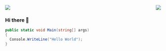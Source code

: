 <img align="right" src="https://github-readme-stats.vercel.app/api?username=Sm4Z0n3&show_icons=true&icon_color=CE1D2D&text_color=718096&bg_color=ffffff&hide_title=true" />
<img src="https://github-readme-stats.vercel.app/api/top-langs/?username=sm4Z0n3&layout=compact&hide_border=true&langs_count=20">

### Hi there  🌅
```c#
public static void Main(string[] args)
{
  Console.WriteLine("Hello World");
}
```
